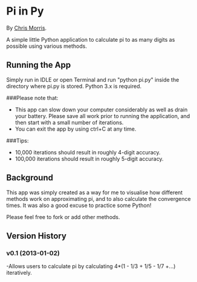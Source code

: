 # Pi in Py

By [Chris Morris](http://chrismorris.org).

A simple little Python application to calculate pi to as many digits as possible using various methods.

Running the App
---------------
Simply run in IDLE or open Terminal and run "python pi.py" inside the directory where pi.py is stored.
Python 3.x is required.

###Please note that:
- This app can slow down your computer considerably as well as drain your battery. Please save all work prior to running the application, and then start with a small number of iterations.
- You can exit the app by using ctrl+C at any time.

###Tips:
- 10,000 iterations should result in roughly 4-digit accuracy.
- 100,000 iterations should result in roughly 5-digit accuracy.

Background
----------
This app was simply created as a way for me to visualise how different methods work on approximating pi, and to also calculate the convergence times. It was also a good excuse to practice some Python!

Please feel free to fork or add other methods.

Version History
---------------
### v0.1 (2013-01-02)
-Allows users to calculate pi by calculating 4*(1 - 1/3 + 1/5 - 1/7 +...) iteratively.
